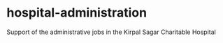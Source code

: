 # hospital-administration
Support of the administrative jobs in the Kirpal Sagar Charitable Hospital

